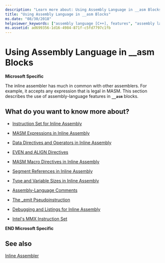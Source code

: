 ```yaml
---
description: "Learn more about: Using Assembly Language in __asm Blocks"
title: "Using Assembly Language in __asm Blocks"
ms.date: "08/30/2018"
helpviewer_keywords: ["assembly language [C++], features", "assembly language [C++]", "__asm keyword [C++], assembly language in"]
ms.assetid: ad699356-1d16-4984-871f-c5fd7797c1fb
---
```

# Using Assembly Language in __asm Blocks

**Microsoft Specific**

The inline assembler has much in common with other assemblers. For example, it accepts any expression that is legal in MASM. This section describes the use of assembly-language features in **`__asm`** blocks.

## What do you want to know more about?

- [Instruction Set for Inline Assembly](../../assembler/inline/instruction-set-for-inline-assembly.md)

- [MASM Expressions in Inline Assembly](../../assembler/inline/masm-expressions-in-inline-assembly.md)

- [Data Directives and Operators in Inline Assembly](../../assembler/inline/data-directives-and-operators-in-inline-assembly.md)

- [EVEN and ALIGN Directives](../../assembler/inline/even-and-align-directives.md)

- [MASM Macro Directives in Inline Assembly](../../assembler/inline/masm-macro-directives-in-inline-assembly.md)

- [Segment References in Inline Assembly](../../assembler/inline/segment-references-in-inline-assembly.md)

- [Type and Variable Sizes in Inline Assembly](../../assembler/inline/type-and-variable-sizes-in-inline-assembly.md)

- [Assembly-Language Comments](../../assembler/inline/assembly-language-comments.md)

- [The _emit Pseudoinstruction](../../assembler/inline/emit-pseudoinstruction.md)

- [Debugging and Listings for Inline Assembly](../../assembler/inline/debugging-and-listings-for-inline-assembly.md)

- [Intel's MMX Instruction Set](../../assembler/inline/intel-s-mmx-instruction-set.md)

**END Microsoft Specific**

## See also

[Inline Assembler](../../assembler/inline/inline-assembler.md)<br/>
